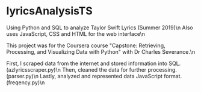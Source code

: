 # lyricsAnalysisTS
Using Python and SQL to analyze Taylor Swift Lyrics (Summer 2019)\n
Also uses JavaScript, CSS and HTML for the web interface\n

This project was for the Coursera course "Capstone: Retrieving, Processing, and Visualizing Data with Python" with Dr Charles Severance.\n

First, I scraped data from the internet and stored information into SQL. (azlyricsscraper.py)\n
Then, cleaned the data for further processing. (parser.py)\n
Lastly, analyzed and represented data JavaScript format. (freqency.py)\n
